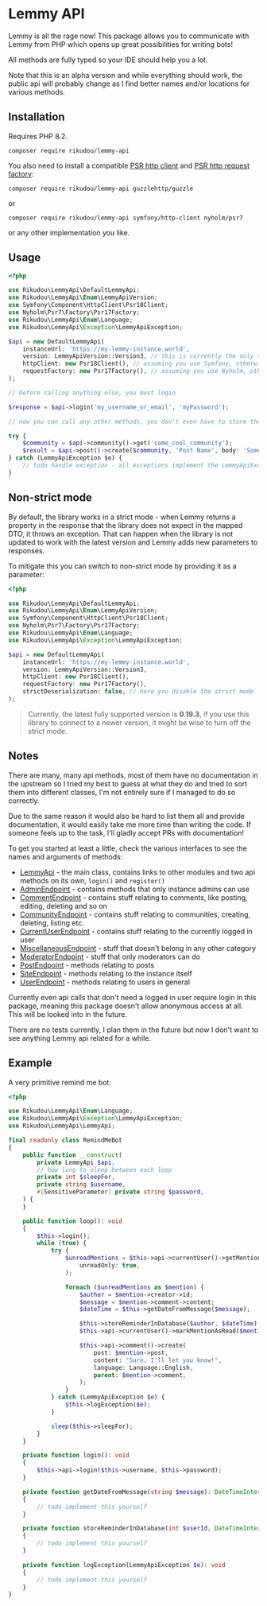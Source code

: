 # Lemmy API

Lemmy is all the rage now! This package allows you to communicate with Lemmy from PHP which opens up great possibilities
for writing bots!

All methods are fully typed so your IDE should help you a lot.

Note that this is an alpha version and while everything should work, the public api will probably change as I 
find better names and/or locations for various methods.

## Installation

Requires PHP 8.2.

`composer require rikudou/lemmy-api`

You also need to install a compatible [PSR http client](https://packagist.org/providers/psr/http-client-implementation)
and [PSR http request factory](https://packagist.org/providers/psr/http-factory-implementation):

`composer require rikudou/lemmy-api guzzlehttp/guzzle`

or 

`composer require rikudou/lemmy-api symfony/http-client nyholm/psr7`

or any other implementation you like.

## Usage

```php
<?php

use Rikudou\LemmyApi\DefaultLemmyApi;
use Rikudou\LemmyApi\Enum\LemmyApiVersion;
use Symfony\Component\HttpClient\Psr18Client;
use Nyholm\Psr7\Factory\Psr17Factory;
use Rikudou\LemmyApi\Enum\Language;
use Rikudou\LemmyApi\Exception\LemmyApiException;

$api = new DefaultLemmyApi(
    instanceUrl: 'https://my-lemmy-instance.world', 
    version: LemmyApiVersion::Version3, // this is currently the only supported version
    httpClient: new Psr18Client(), // assuming you use Symfony, otherwise provide any other implementation
    requestFactory: new Psr17Factory(), // assuming you use Nyholm, otherwise provide any other implementation,
);

// before calling anything else, you must login

$response = $api->login('my_username_or_email', 'myPassword');

// now you can call any other methods, you don't even have to store the $response result, you are logged in automatically

try {
    $community = $api->community()->get('some_cool_community');
    $result = $api->post()->create($community, 'Post Name', body: 'Some content', language: Language::English);
} catch (LemmyApiException $e) {
    // todo handle exception - all exceptions implement the LemmyApiException interface
}
```

## Non-strict mode

By default, the library works in a strict mode - when Lemmy returns a property in the response that the library
does not expect in the mapped DTO, it throws an exception. That can happen when the library is not updated to work
with the latest version and Lemmy adds new parameters to responses.

To mitigate this you can switch to non-strict mode by providing it as a parameter:

```php
<?php

use Rikudou\LemmyApi\DefaultLemmyApi;
use Rikudou\LemmyApi\Enum\LemmyApiVersion;
use Symfony\Component\HttpClient\Psr18Client;
use Nyholm\Psr7\Factory\Psr17Factory;
use Rikudou\LemmyApi\Enum\Language;
use Rikudou\LemmyApi\Exception\LemmyApiException;

$api = new DefaultLemmyApi(
    instanceUrl: 'https://my-lemmy-instance.world', 
    version: LemmyApiVersion::Version3,
    httpClient: new Psr18Client(),
    requestFactory: new Psr17Factory(),
    strictDeserialization: false, // here you disable the strict mode
);
```

> Currently, the latest fully supported version is **0.19.3**, if you use this library to connect to a newer
> version, it might be wise to turn off the strict mode.

## Notes

There are many, many api methods, most of them have no documentation in the upstream so I tried my best to guess
at what they do and tried to sort them into different classes, I'm not entirely sure if I managed to do so correctly.

Due to the same reason it would also be hard to list them all and provide documentation, it would easily take me more
time than writing the code.
If someone feels up to the task, I'll gladly accept PRs with documentation!

To get you started at least a little, check the various interfaces to see the names and arguments of methods:

- [LemmyApi](src/LemmyApi.php) - the main class, contains links to other modules and two api methods on its own, `login()`
and `register()`
- [AdminEndpoint](src/Endpoint/AdminEndpoint.php) - contains methods that only instance admins can use
- [CommentEndpoint](src/Endpoint/CommentEndpoint.php) - contains stuff relating to comments, like posting, editing, deleting and so on
- [CommunityEndpoint](src/Endpoint/CommunityEndpoint.php) - contains stuff relating to communities, creating, deleting, listing etc.
- [CurrentUserEndpoint](src/Endpoint/CurrentUserEndpoint.php) - contains stuff relating to the currently logged in user
- [MiscellaneousEndpoint](src/Endpoint/MiscellaneousEndpoint.php) - stuff that doesn't belong in any other category
- [ModeratorEndpoint](src/Endpoint/ModeratorEndpoint.php) - stuff that only moderators can do
- [PostEndpoint](src/Endpoint/PostEndpoint.php) - methods relating to posts
- [SiteEndpoint](src/Endpoint/SiteEndpoint.php) - methods relating to the instance itself
- [UserEndpoint](src/Endpoint/UserEndpoint.php) - methods relating to users in general

Currently even api calls that don't need a logged in user require login in this package, meaning this package
doesn't allow anonymous access at all.
This will be looked into in the future.

There are no tests currently, I plan them in the future but now I don't want to see anything Lemmy api related for
a while.

## Example

A very primitive remind me bot:

```php
<?php

use Rikudou\LemmyApi\Enum\Language;
use Rikudou\LemmyApi\Exception\LemmyApiException;
use Rikudou\LemmyApi\LemmyApi;

final readonly class RemindMeBot
{
    public function __construct(
        private LemmyApi $api,
        // how long to sleep between each loop
        private int $sleepFor,
        private string $username,
        #[SensitiveParameter] private string $password,
    ) {
    }

    public function loop(): void
    {
        $this->login();
        while (true) {
            try {
                $unreadMentions = $this->api->currentUser()->getMentions(
                    unreadOnly: true,
                );

                foreach ($unreadMentions as $mention) {
                    $author = $mention->creator->id;
                    $message = $mention->comment->content;
                    $dateTime = $this->getDateFromMessage($message);

                    $this->storeReminderInDatabase($author, $dateTime);
                    $this->api->currentUser()->markMentionAsRead($mention->personMention);

                    $this->api->comment()->create(
                        post: $mention->post,
                        content: "Sure, I'll let you know!",
                        language: Language::English,
                        parent: $mention->comment,
                    );
                }
            } catch (LemmyApiException $e) {
                $this->logException($e);
            }

            sleep($this->sleepFor);
        }
    }

    private function login(): void
    {
        $this->api->login($this->username, $this->password);
    }

    private function getDateFromMessage(string $message): DateTimeInterface
    {
        // todo implement this yourself
    }

    private function storeReminderInDatabase(int $userId, DateTimeInterface $dateTime): void
    {
        // todo implement this yourself
    }

    private function logException(LemmyApiException $e): void
    {
        // todo implement this yourself
    }
}
```
